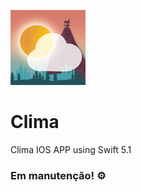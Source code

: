 

[<img src="/Clima/Assets.xcassets/AppIcon.appiconset/120.png"/>](120.png)
# Clima
Clima IOS APP using Swift 5.1
### Em manutenção! ⚙️
